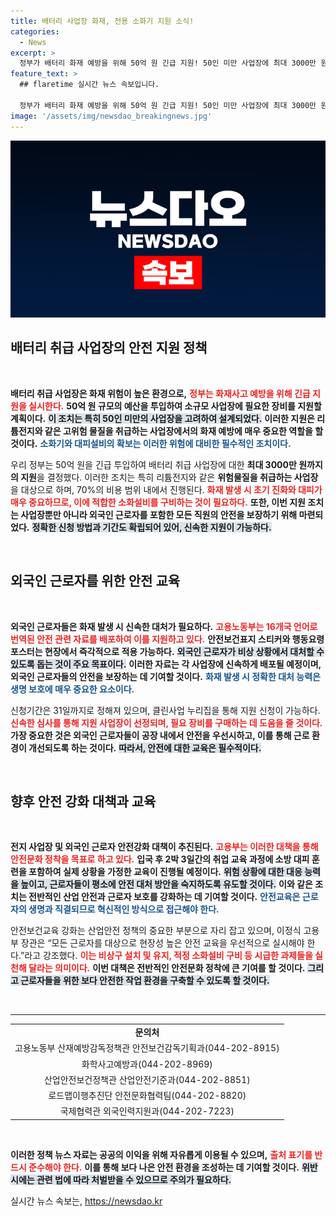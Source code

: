 ```yaml
---
title: 배터리 사업장 화재, 전용 소화기 지원 소식!
categories:
  - News
excerpt: >
  정부가 배터리 화재 예방을 위해 50억 원 긴급 지원! 50인 미만 사업장에 최대 3000만 원까지 지원하며, 16개국어로 화재 행동요령 포스터 배포. 화재 안전 강화, 지금 확인하세요!
feature_text: >
  ## flaretime 실시간 뉴스 속보입니다.

  정부가 배터리 화재 예방을 위해 50억 원 긴급 지원! 50인 미만 사업장에 최대 3000만 원까지 지원하며, 16개국어로 화재 행동요령 포스터 배포. 화재 안전 강화, 지금 확인하세요!
image: '/assets/img/newsdao_breakingnews.jpg'
---
```


<p><img src="/assets/img/newsdao_breakingnews.jpg" alt="flaretime 속보" /></p>

<h2 data-ke-size="size26">배터리 취급 사업장의 안전 지원 정책</h2>

<p data-ke-size="size16">&nbsp;</p>

<p><strong>배터리 취급 사업장은 화재 위험이 높은 환경으로,</strong> <b><span style="color: #ee2323;">정부는 화재사고 예방을 위해 긴급 지원을 실시한다.</span></b> <strong>50억 원 규모의 예산을 투입하여 소규모 사업장에 필요한 장비를 지원할 계획이다.</strong> <b><span style="background-color: #21538527;">이 조치는 특히 50인 미만의 사업장을 고려하여 설계되었다.</span></b> <strong>이러한 지원은 리튬전지와 같은 고위험 물질을 취급하는 사업장에서의 화재 예방에 매우 중요한 역할을 할 것이다.</strong> <b><span style="color: #1a5490;">소화기와 대피설비의 확보는 이러한 위험에 대비한 필수적인 조치이다.</span></b></p>

<p>우리 정부는 50억 원을 긴급 투입하여 배터리 취급 사업장에 대한 <strong>최대 3000만 원까지의 지원</strong>을 결정했다. 이러한 조치는 특히 리튬전지와 같은 <strong>위험물질을 취급하는 사업장</strong>을 대상으로 하며, 70%의 비용 범위 내에서 진행된다. <b><span style="color: #ee2323;">화재 발생 시 초기 진화와 대피가 매우 중요하므로, 이에 적합한 소화설비를 구비하는 것이 필요하다.</span></b> <strong>또한, 이번 지원 조치는 사업장뿐만 아니라 외국인 근로자를 포함한 모든 직원의 안전을 보장하기 위해 마련되었다.</strong> <b><span style="background-color: #21538527;">정확한 신청 방법과 기간도 확립되어 있어, 신속한 지원이 가능하다.</span></b></p>

<p data-ke-size="size16">&nbsp;</p>

<h2 data-ke-size="size26">외국인 근로자를 위한 안전 교육</h2>

<p data-ke-size="size16">&nbsp;</p>

<p><strong>외국인 근로자들은 화재 발생 시 신속한 대처가 필요하다.</strong> <b><span style="color: #ee2323;">고용노동부는 16개국 언어로 번역된 안전 관련 자료를 배포하여 이를 지원하고 있다.</span></b> <strong>안전보건표지 스티커와 행동요령 포스터는 현장에서 즉각적으로 적용 가능하다.</strong> <b><span style="background-color: #21538527;">외국인 근로자가 비상 상황에서 대처할 수 있도록 돕는 것이 주요 목표이다.</span></b> <strong>이러한 자료는 각 사업장에 신속하게 배포될 예정이며, 외국인 근로자들의 안전을 보장하는 데 기여할 것이다.</strong> <b><span style="color: #1a5490;">화재 발생 시 정확한 대처 능력은 생명 보호에 매우 중요한 요소이다.</span></b></p>

<p>신청기간은 31일까지로 정해져 있으며, 클린사업 누리집을 통해 지원 신청이 가능하다. <b><span style="color: #ee2323;">신속한 심사를 통해 지원 사업장이 선정되며, 필요 장비를 구매하는 데 도움을 줄 것이다.</span></b> <strong>가장 중요한 것은 외국인 근로자들이 공장 내에서 안전을 우선시하고, 이를 통해 근로 환경이 개선되도록 하는 것이다.</strong> <b><span style="background-color: #21538527;">따라서, 안전에 대한 교육은 필수적이다.</span></b></p>

<p data-ke-size="size16">&nbsp;</p>

<h2 data-ke-size="size26">향후 안전 강화 대책과 교육</h2>

<p data-ke-size="size16">&nbsp;</p>

<p><strong>전지 사업장 및 외국인 근로자 안전강화 대책이 추진된다.</strong> <b><span style="color: #ee2323;">고용부는 이러한 대책을 통해 안전문화 정착을 목표로 하고 있다.</span></b> <strong>입국 후 2박 3일간의 취업 교육 과정에 소방 대피 훈련을 포함하여 실제 상황을 가정한 교육이 진행될 예정이다.</strong> <b><span style="background-color: #21538527;">위험 상황에 대한 대응 능력을 높이고, 근로자들이 평소에 안전 대처 방안을 숙지하도록 유도할 것이다.</span></b> <strong>이와 같은 조치는 전반적인 산업 안전과 근로자 보호를 강화하는 데 기여할 것이다.</strong> <b><span style="color: #1a5490;">안전교육은 근로자의 생명과 직결되므로 혁신적인 방식으로 접근해야 한다.</span></b></p>

<p>안전보건교육 강화는 산업안전 정책의 중요한 부분으로 자리 잡고 있으며, 이정식 고용부 장관은 “모든 근로자를 대상으로 현장성 높은 안전 교육을 우선적으로 실시해야 한다.”라고 강조했다. <b><span style="color: #ee2323;">이는 비상구 설치 및 유지, 적정 소화설비 구비 등 시급한 과제들을 실천해 달라는 의미이다.</span></b> <strong>이번 대책은 전반적인 안전문화 정착에 큰 기여를 할 것이다.</strong> <b><span style="background-color: #21538527;">그리고 근로자들을 위한 보다 안전한 작업 환경을 구축할 수 있도록 할 것이다.</span></b></p>

<p data-ke-size="size16">&nbsp;</p>

<hr />

<table>
<tr>
<td style="text-align: center; height: 17px;"><b>문의처</b></td>
</tr>
<tr>
<td style="text-align: center; height: 17px;">고용노동부 산재예방감독정책관 안전보건감독기획과(044-202-8915)</td>
</tr>
<tr>
<td style="text-align: center; height: 17px;">화학사고예방과(044-202-8969)</td>
</tr>
<tr>
<td style="text-align: center; height: 17px;">산업안전보건정책관 산업안전기준과(044-202-8851)</td>
</tr>
<tr>
<td style="text-align: center; height: 17px;">로드맵이행추진단 안전문화협력팀(044-202-8820)</td>
</tr>
<tr>
<td style="text-align: center; height: 17px;">국제협력관 외국인력지원과(044-202-7223)</td>
</tr>
</table>

<p data-ke-size="size16">&nbsp;</p>

<p><strong>이러한 정책 뉴스 자료는 공공의 이익을 위해 자유롭게 이용될 수 있으며,</strong> <b><span style="color: #ee2323;">출처 표기를 반드시 준수해야 한다.</span></b> <strong>이를 통해 보다 나은 안전 환경을 조성하는 데 기여할 것이다.</strong> <b><span style="background-color: #21538527;">위반 시에는 관련 법에 따라 처벌받을 수 있으므로 주의가 필요하다.</span></b></p>
실시간 뉴스 속보는, <a href="https://newsdao.kr" rel="dofollow">https://newsdao.kr</a>


